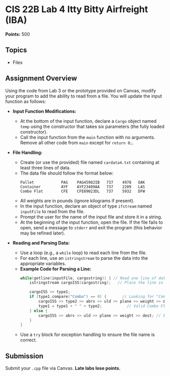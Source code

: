 # CIS 22B Lab 4 Itty Bitty Airfreight (IBA)

**Points:** 500

## Topics
- Files

## Assignment Overview

Using the code from Lab 3 or the prototype provided on Canvas, modify your program to add the ability to read from a file. You will update the input function as follows:

- **Input Function Modifications:**
  - At the bottom of the input function, declare a `Cargo` object named `temp` using the constructor that takes six parameters (the fully loaded constructor).
  - Call the input function from the `main` function with no arguments. Remove all other code from `main` except for `return 0;`.

- **File Handling:**
  - Create (or use the provided) file named `cardata4.txt` containing at least three lines of data.
  - The data file should follow the format below:
    ```
    Pallet            PAG    PAG45982IB   737    4978   OAK
    Container         AYF    AYF23409AA   737    2209   LAS
    Combo Flat        CFE    CFE89023DL   737    5932   DFW
    ```
  - All weights are in pounds (ignore kilograms if present).
  - In the input function, declare an object of type `ifstream` named `inputFile` to read from the file.
  - Prompt the user for the name of the input file and store it in a string.
  - At the beginning of the input function, open the file. If the file fails to open, send a message to `stderr` and exit the program (this behavior may be refined later).

- **Reading and Parsing Data:**
  - Use a loop (e.g., a `while` loop) to read each line from the file.
  - For each line, use an `istringstream` to parse the data into the appropriate variables.
  - **Example Code for Parsing a Line:**
    ```cpp
    while(getline(inputFile, cargostring)) { // Read one line of data (six or seven pieces)
        istringstream cargoISS(cargostring);   // Place the line in an input string stream

        cargoISS >> type1;
        if (type1.compare("Combo") == 0) {       // Looking for "Combo"
            cargoISS >> type2 >> abrv >> uld >> plane >> weight >> dest; // Seven pieces of data
            type1 = type1 + " " + type2;           // Valid Combo Flat, further validation may be required
        } else {
            cargoISS >> abrv >> uld >> plane >> weight >> dest; // Six pieces of data
        }
    }
    ```
  - Use a `try` block for exception handling to ensure the file name is correct.

## Submission

Submit your `.cpp` file via Canvas. **Late labs lose points.**
